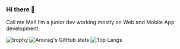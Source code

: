 ### Hi there 👋

Call me Mai! I’m a junior dev working mostly on Web and Mobile App development. 

![trophy](https://github-profile-trophy.vercel.app/?username=Maiha192)
![Anurag's GitHub stats](https://github-readme-stats.vercel.app/api?username=Maiha192)
![Top Langs](https://github-readme-stats.vercel.app/api/top-langs/?username=Maiha192&langs_count=5)
